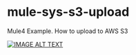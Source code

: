 # mule-sys-s3-upload
Mule4 Example. How to upload to AWS S3

[![IMAGE ALT TEXT](http://img.youtube.com/vi/BD_68RjeqIA/0.jpg)](http://www.youtube.com/watch?v=BD_68RjeqIA "MuleSoft - Amazon AWS S3 - Upload File")
